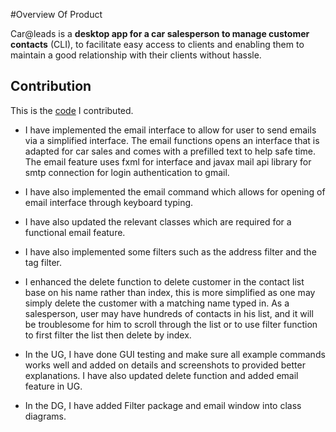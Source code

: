 #Overview Of Product

Car@leads is a **desktop app for a car salesperson to manage customer contacts** (CLI), to facilitate easy access to
clients and enabling them to maintain a good relationship with their clients without hassle.

## Contribution

This is the [code](https://nus-cs2103-ay2021s2.github.io/tp-dashboard/?search=shizheng&sort=groupTitle&sortWithin=title&timeframe=commit&mergegroup=&groupSelect=groupByRepos&breakdown=true&checkedFileTypes=docs~functional-code~test-code~other&since=2021-02-19&tabOpen=true&tabType=authorship&tabAuthor=rajobasu&tabRepo=AY2021S2-CS2103T-W12-2%2Ftp%5Bmaster%5D&authorshipIsMergeGroup=false&authorshipFileTypes=docs~functional-code~test-code&authorshipIsBinaryFileTypeChecked=false) I contributed.

- I have implemented the email interface to allow for user to send emails via a simplified interface. The email functions opens an interface that is adapted for car sales and comes with a prefilled text to help safe time. The email feature uses fxml for interface and javax mail api library for smtp connection for login authentication to gmail. 

- I have also implemented the email command which allows for opening of email interface through keyboard typing.
  
- I have also updated the relevant classes which are required for a functional email feature.

- I have also implemented some filters such as the address filter and the tag filter.
  
- I enhanced the delete function to delete customer in the contact list base on his name rather than index, this is more simplified as one may simply delete the customer with a matching name typed in. As a salesperson, user may have hundreds of contacts in his list, and it will be troublesome for him to scroll through the list or to use filter function to first filter the list then delete by index. 

- In the UG, I have done GUI testing and make sure all example commands works well and added on details and screenshots to provided better explanations. I have also updated delete function and added email feature in UG.

- In the DG, I have added Filter package and email window into class diagrams.
